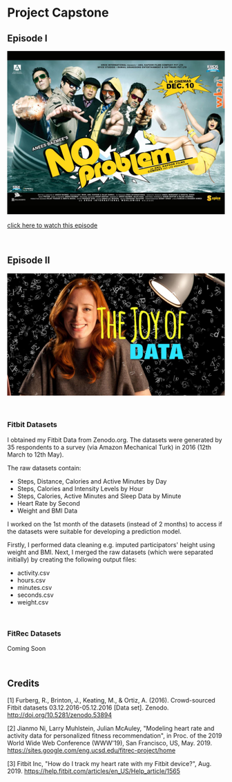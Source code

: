 # Project Capstone

## Episode I

![No Problem](images/part-01/No-Problem-Review-01.jpg)

[click here to watch this episode](documents/part-01.pdf)

<br>

## Episode II

![Joy of Data](images/part-02/joy_of_data.jpg)

<br>

### Fitbit Datasets

I obtained my Fitbit Data from Zenodo.org. The datasets were generated by 35 respondents to a survey (via Amazon Mechanical Turk) in 2016 (12th March to 12th May).

The raw datasets contain:

- Steps, Distance, Calories and Active Minutes by Day
- Steps, Calories and Intensity Levels by Hour
- Steps, Calories, Active Minutes and Sleep Data by Minute
- Heart Rate by Second
- Weight and BMI Data

I worked on the 1st month of the datasets (instead of 2 months) to access if the datasets were suitable for developing a prediction model.

Firstly, I performed data cleaning e.g. imputed participators' height using weight and BMI. Next, I merged the raw datasets (which were separated initially) by creating the following output files:

- activity.csv
- hours.csv
- minutes.csv
- seconds.csv
- weight.csv

<br>

### FitRec Datasets

Coming Soon

<br>

## Credits

[1] Furberg, R., Brinton, J., Keating, M., & Ortiz, A. (2016). Crowd-sourced Fitbit datasets 03.12.2016-05.12.2016 [Data set]. Zenodo. http://doi.org/10.5281/zenodo.53894

[2] Jianmo Ni, Larry Muhlstein, Julian McAuley, "Modeling heart rate and activity data for personalized fitness recommendation", in Proc. of the 2019 World Wide Web Conference (WWW'19), San Francisco, US, May. 2019. https://sites.google.com/eng.ucsd.edu/fitrec-project/home

[3] Fitbit Inc, "How do I track my heart rate with my Fitbit device?", Aug. 2019. https://help.fitbit.com/articles/en_US/Help_article/1565
